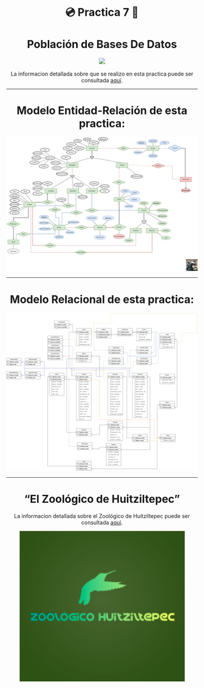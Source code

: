 <div align="center">

# 💿 **Practica 7** 🦘



# **Población de Bases De Datos**


</div>


<div align="center">

[![](https://media.giphy.com/media/cIDlMhqGY1XQ4/giphy.gif)](https://www.youtube.com/watch?v=1uYWYWPc9HU)

La informacion detallada sobre que se realizo en esta practica puede ser consultada [aquí](./Docs/Specs-Práctica07.pdf).

</div>


---

<div align="center">

# **Modelo Entidad-Relación de esta practica:**


![Img Modelo E-R](./Diagramas/ERLosEmpresaurios.png)

</div>

---

<div align="center">

# **Modelo Relacional de esta practica:**

![Img Modelo R](./Diagramas/RelacionalLosEmpresaurios.png)


</div>

<div align="center">

---
# **“El Zoológico de Huitziltepec”**


La informacion detallada sobre el Zoológico de Huitziltepec puede ser consultada [aquí](./../../Teoria/00-Caso-De-Uso/El%20Zoológico%20de%20Huitziltepec.pdf).



![Logo Zoo](./../../Media/logoZoo.png)


</div>

